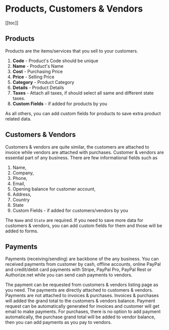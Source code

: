 # Products, Customers & Vendors

[[toc]]

## Products

Products are the items/services that you sell to your customers.

1.  **Code** - Product's Code should be unique
2.  **Name** - Product's Name
3.  **Cost** - Purchasing Price
4.  **Price** - Selling Price
5.  **Category** - Product Category
6.  **Details** - Product Details
7.  **Taxes** - Attach all taxes, if should select all same and different state taxes.
8.  **Custom Fields** - if added for products by you

As all others, you can add custom fields for products to save extra product related data.

## Customers & Vendors

Customers & vendors are quite similar, the customers are attached to invoice while vendors are attached with purchases. Customer & vendors are essential part of any business. There are few informational fields such as

1.  Name,
2.  Company,
3.  Phone,
4.  Email,
5.  Opening balance for customer account,
6.  Address,
7.  Country
8.  State
9.  Custom Fields - if added for customers/vendors by you

The `Name` and `State` are required. If you need to save more data for customers & vendors, you can add custom fields for them and those will be added to forms.

## Payments

Payments (receiving/sending) are backbone of the any business. You can received payments from customer by cash, offline accounts, online PayPal and credit/debit card payments with Stripe, PayPal Pro, PayPal Rest or Authorize.net while you can send cash payments to vendors.

The payment can be requested from customers & vendors listing page as you need. The payments are directly attached to customers & vendors. Payments are not attached to invoices & purchases. Invoices & purchases will added the grand total to the customers & vendors balance. Payment request can be automatically generated for invoices and customer will get email to make payments. For purchases, there is no option to add payment automatically, the purchase grand total will be added to vendor balance, then you can add payments as you pay to vendors.
